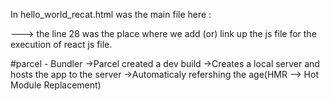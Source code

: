 In hello_world_recat.html was the main file here :
<script src="./nested html structure in react.js"></script> ---> the line 28 was the place where we add (or) link up the js file for the execution of react js file.

 
#parcel - Bundler
   ->Parcel created a dev build 
   ->Creates a local server and hosts the app to the server
   ->Automaticaly refershing the age(HMR --> Hot Module Replacement)
